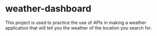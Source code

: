 # weather-dashboard
This project is used to practice the use of APIs in making a weather application that will tell you the weather of the location you search for.
